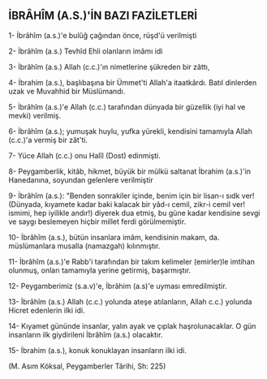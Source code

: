 ## İBRÂHÎM (A.S.)'İN BAZI FAZİLETLERİ

1- İbrâhîm (a.s.)'e bulûğ çağından önce, rüşd'ü verilmişti

2- İbrâhîm (a.s.) Tevhîd Ehli olanların imâmı idi

3- İbrâhîm (a.s.) Allah (c.c.)'ın nimetlerine şükreden bir zâttı,

4- İbrahim (a.s.), başlıbaşına bir Ümmet'ti Allah'a itaatkârdı. Batıl dinlerden uzak ve Muvahhid bir Müslümandı.

5- İbrâhîm (a.s.)'e Allah (c.c.) tarafından dünyada bir güzellik (iyi hal ve mevki) verilmiş.

6- İbrâhîm (a.s.); yumuşak huylu, yufka yürekli, kendisini tamamıyla Allah (c.c.)'a vermiş bir zât'ti.

7- Yüce Allah (c.c.) onu Halîl (Dost) edinmişti.

8- Peygamberlik, kitâb, hikmet, büyük bir mülkü saltanat İbra­him (a.s.)'in Hanedanına, soyundan gelenlere verilmiştir

9- İbrâhîm (a.s.): "Benden sonrakiler içinde, benim için bir li­san-ı sıdk ver! (Dünyada, kıyamete kadar baki kalacak bir yâd-ı cemil, zikr-i cemil ver! ismimi, hep iyilikle andır!) diyerek dua etmiş, bu güne kadar kendisine sevgi ve saygı beslemeyen hiçbir millet ferdi görülmemiştir.

10- İbrâhîm (a.s.), bütün insanlara imâm, kendisinin makam, da. müslümanlara musalla (namazgah) kılınmıştır.

11- İbrâhîm (a.s.)'e Rabb'i tarafından bir takım kelimeler (emirler)le imtihan olunmuş, onları tamamıyla yerine getirmiş, başarmıştır.

12- Peygamberimiz (s.a.v)'e, İbrâhim (a.s)'e uyması emredilmiştir.

13- İbrâhîm (a.s.) Allah (c.c.) yolunda ateşe atılanların, Allah c.c.) yolunda Hicret edenlerin ilki idi.

14- Kıyamet gününde insanlar, yalın ayak ve çıplak haşrolunacaklar. O gün insanların ilk giydirileni İbrâhîm (a.s.) olacaktır.

15- İbrahim (a.s.), konuk konuklayan insanların ilki idi.

(M. Asım Köksal, Peygamberler Târihi, Sh: 225)
